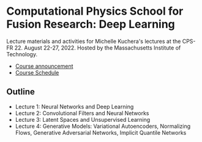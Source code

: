 # Computational Physics School for Fusion Research: Deep Learning



Lecture materials and activities for Michelle Kuchera's lectures at the CPS-FR 22. August 22-27, 2022. Hosted by the Massachusetts Institute of Technology.

- [Course announcement](https://www.psfc.mit.edu/events/2022/computational-physics-school-for-fusion-research-cps-fr-2022)
- [Course Schedule](https://sites.google.com/psfc.mit.edu/cps-fr-2022/program?authuser=0)

## Outline
- Lecture 1: Neural Networks and Deep Learning
- Lecture 2: Convolutional Filters and Neural Networks
- Lecture 3: Latent Spaces and Unsupervised Learning
- Lecture 4: Generative Models: Variational Autoencoders, Normalizing Flows, Generative Adversarial Networks, Implicit Quantile Networks
